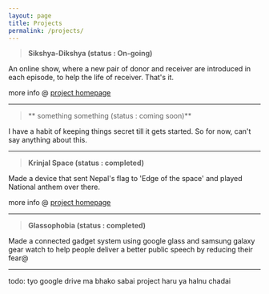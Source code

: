 ```yaml
---
layout: page
title: Projects
permalink: /projects/
---
```

> **Sikshya-Dikshya (status : On-going)**

An online show, where a new pair of donor and receiver are introduced in each episode, to help the life of receiver. That's it.

more info @ [project homepage]({{site.data.pages.projects.shikshya-dikshya.url}})

---

> ** something something (status : coming soon)**

I have a habit of keeping things secret till it gets started. So for now, can't say anything about this.

---

> **Krinjal Space (status : completed)**

Made a device that sent Nepal's flag to 'Edge of the space' and played National anthem over there.

more info @ [project homepage]({{site.data.pages.projects.krinjal-space.url}})

---

> **Glassophobia (status : completed)**

Made a connected gadget system using google glass and samsung galaxy gear watch to help people deliver a better public speech by reducing their fear@

---

todo: tyo google drive ma bhako sabai project haru ya halnu chadai
